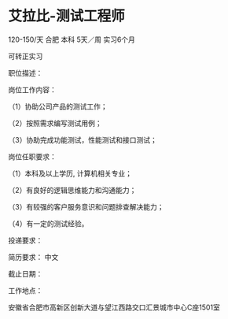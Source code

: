 # 艾拉比-测试工程师

120-150/天 合肥 本科 5天／周 实习6个月

可转正实习

职位描述：

岗位工作内容：

（1）协助公司产品的测试工作；

（2）按照需求编写测试用例；

（3）协助完成功能测试，性能测试和接口测试；

岗位任职要求：

（1）本科及以上学历, 计算机相关专业；

（2）有良好的逻辑思维能力和沟通能力；

（3）有较强的客户服务意识和问题排查解决能力；

（4）有一定的测试经验。

投递要求：

简历要求： 中文

截止日期：

工作地点：

安徽省合肥市高新区创新大道与望江西路交口汇景城市中心C座1501室
